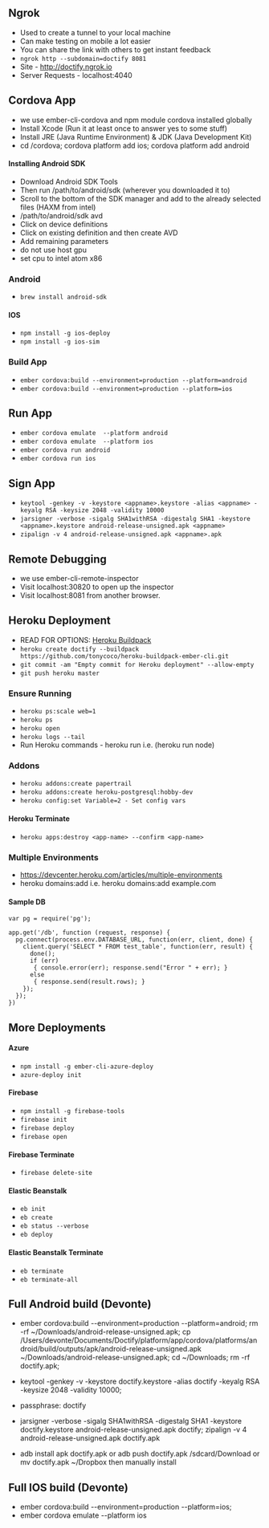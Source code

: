 ## Ngrok
* Used to create a tunnel to your local machine
* Can make testing on mobile a lot easier
* You can share the link with others to get instant feedback
* `ngrok http --subdomain=doctify 8081`
* Site - http://doctify.ngrok.io
* Server Requests - localhost:4040

## Cordova App
* we use ember-cli-cordova and npm module cordova installed globally
* Install Xcode (Run it at least once to answer yes to some stuff)
* Install JRE (Java Runtime Environment) & JDK (Java Development Kit)
* cd /cordova; cordova platform add ios; cordova platform add android

#### Installing Android SDK
* Download Android SDK Tools
* Then run /path/to/android/sdk (wherever you downloaded it to)
* Scroll to the bottom of the SDK manager and add to the already selected files (HAXM from intel)
* /path/to/android/sdk avd
* Click on device definitions
* Click on existing definition and then create AVD
* Add remaining parameters
* do not use host gpu
* set cpu to intel atom x86

### Android
* `brew install android-sdk`

#### IOS
* `npm install -g ios-deploy`
* `npm install -g ios-sim`

### Build App
* `ember cordova:build --environment=production --platform=android`
* `ember cordova:build --environment=production --platform=ios`

## Run App
* `ember cordova emulate  --platform android`
* `ember cordova emulate  --platform ios`
* `ember cordova run android`
* `ember cordova run ios`

## Sign App
* `keytool -genkey -v -keystore <appname>.keystore -alias <appname> -keyalg RSA -keysize 2048 -validity 10000`
* `jarsigner -verbose -sigalg SHA1withRSA -digestalg SHA1 -keystore <appname>.keystore android-release-unsigned.apk <appname>`
* `zipalign -v 4 android-release-unsigned.apk <appname>.apk`

## Remote Debugging
* we use ember-cli-remote-inspector
* Visit localhost:30820 to open up the inspector
* Visit localhost:8081 from another browser.

## Heroku Deployment
* READ FOR OPTIONS: [Heroku Buildpack](https://github.com/tonycoco/heroku-buildpack-ember-cli)
* `heroku create doctify --buildpack https://github.com/tonycoco/heroku-buildpack-ember-cli.git`
* `git commit -am "Empty commit for Heroku deployment" --allow-empty`
* `git push heroku master`

### Ensure Running
* `heroku ps:scale web=1`
* `heroku ps`
* `heroku open`
* `heroku logs --tail`
* Run Heroku commands - heroku run i.e. (heroku run node)

### Addons
* `heroku addons:create papertrail`
* `heroku addons:create heroku-postgresql:hobby-dev`
* `heroku config:set Variable=2 - Set config vars`

#### Heroku Terminate
* `heroku apps:destroy <app-name> --confirm <app-name>`

### Multiple Environments
* https://devcenter.heroku.com/articles/multiple-environments
* heroku domains:add <custom-url> i.e. heroku domains:add example.com

#### Sample DB
	var pg = require('pg');

	app.get('/db', function (request, response) {
	  pg.connect(process.env.DATABASE_URL, function(err, client, done) {
		client.query('SELECT * FROM test_table', function(err, result) {
		  done();
		  if (err)
		   { console.error(err); response.send("Error " + err); }
		  else
		   { response.send(result.rows); }
		});
	  });
	})


## More Deployments

#### Azure
* `npm install -g ember-cli-azure-deploy`
* `azure-deploy init`

#### Firebase
* `npm install -g firebase-tools`
* `firebase init`
* `firebase deploy`
* `firebase open`

#### Firebase Terminate
* `firebase delete-site`

#### Elastic Beanstalk
* `eb init`
* `eb create`
* `eb status --verbose`
* `eb deploy`

#### Elastic Beanstalk Terminate
* `eb terminate`
* `eb terminate-all`




## Full Android build (Devonte)
* ember cordova:build --environment=production --platform=android; rm -rf ~/Downloads/android-release-unsigned.apk; cp /Users/devonte/Documents/Doctify/platform/app/cordova/platforms/android/build/outputs/apk/android-release-unsigned.apk ~/Downloads/android-release-unsigned.apk; cd ~/Downloads; rm -rf doctify.apk;

* keytool -genkey -v -keystore doctify.keystore -alias doctify -keyalg RSA -keysize 2048 -validity 10000;
* passphrase: doctify

* jarsigner -verbose -sigalg SHA1withRSA -digestalg SHA1 -keystore doctify.keystore android-release-unsigned.apk doctify; zipalign -v 4 android-release-unsigned.apk doctify.apk

* adb install apk doctify.apk or adb push doctify.apk /sdcard/Download or mv doctify.apk ~/Dropbox then manually install




## Full IOS build (Devonte)
* ember cordova:build --environment=production --platform=ios;
* ember cordova emulate  --platform ios
